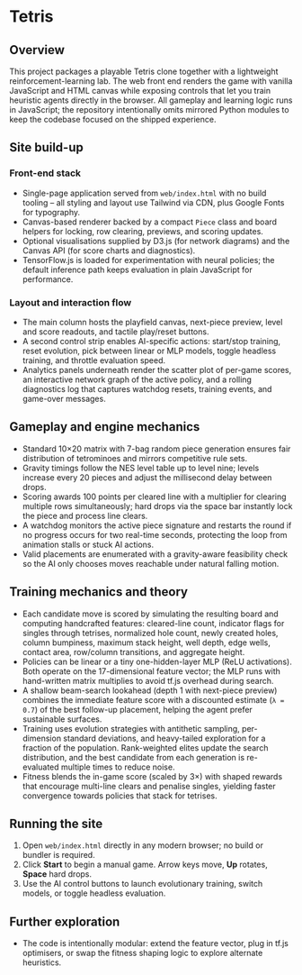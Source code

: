 # Tetris

## Overview

This project packages a playable Tetris clone together with a lightweight
reinforcement-learning lab. The web front end renders the game with
vanilla JavaScript and HTML canvas while exposing controls that let you train
heuristic agents directly in the browser. All gameplay and learning logic runs
in JavaScript; the repository intentionally omits mirrored Python modules to keep
the codebase focused on the shipped experience.

## Site build-up

### Front-end stack

- Single-page application served from `web/index.html` with no build tooling –
  all styling and layout use Tailwind via CDN, plus Google Fonts for typography.
- Canvas-based renderer backed by a compact `Piece` class and board helpers for
  locking, row clearing, previews, and scoring updates.
- Optional visualisations supplied by D3.js (for network diagrams) and the
  Canvas API (for score charts and diagnostics).
- TensorFlow.js is loaded for experimentation with neural policies; the default
  inference path keeps evaluation in plain JavaScript for performance.

### Layout and interaction flow

- The main column hosts the playfield canvas, next-piece preview, level and score
  readouts, and tactile play/reset buttons.
- A second control strip enables AI-specific actions: start/stop training,
  reset evolution, pick between linear or MLP models, toggle headless training,
  and throttle evaluation speed.
- Analytics panels underneath render the scatter plot of per-game scores, an
  interactive network graph of the active policy, and a rolling diagnostics log
  that captures watchdog resets, training events, and game-over messages.

## Gameplay and engine mechanics

- Standard 10×20 matrix with 7-bag random piece generation ensures fair
  distribution of tetrominoes and mirrors competitive rule sets.
- Gravity timings follow the NES level table up to level nine; levels increase
  every 20 pieces and adjust the millisecond delay between drops.
- Scoring awards 100 points per cleared line with a multiplier for clearing
  multiple rows simultaneously; hard drops via the space bar instantly lock the
  piece and process line clears.
- A watchdog monitors the active piece signature and restarts the round if no
  progress occurs for two real-time seconds, protecting the loop from animation
  stalls or stuck AI actions.
- Valid placements are enumerated with a gravity-aware feasibility check so the
  AI only chooses moves reachable under natural falling motion.

## Training mechanics and theory

- Each candidate move is scored by simulating the resulting board and computing
  handcrafted features: cleared-line count, indicator flags for singles through
  tetrises, normalized hole count, newly created holes, column bumpiness,
  maximum stack height, well depth, edge wells, contact area, row/column
  transitions, and aggregate height.
- Policies can be linear or a tiny one-hidden-layer MLP (ReLU activations). Both
  operate on the 17-dimensional feature vector; the MLP runs with hand-written
  matrix multiplies to avoid tf.js overhead during search.
- A shallow beam-search lookahead (depth 1 with next-piece preview) combines the
  immediate feature score with a discounted estimate (`λ = 0.7`) of the best
  follow-up placement, helping the agent prefer sustainable surfaces.
- Training uses evolution strategies with antithetic sampling, per-dimension
  standard deviations, and heavy-tailed exploration for a fraction of the
  population. Rank-weighted elites update the search distribution, and the best
  candidate from each generation is re-evaluated multiple times to reduce noise.
- Fitness blends the in-game score (scaled by 3×) with shaped rewards that
  encourage multi-line clears and penalise singles, yielding faster convergence
  towards policies that stack for tetrises.

## Running the site

1. Open `web/index.html` directly in any modern browser; no build or bundler is
   required.
2. Click **Start** to begin a manual game. Arrow keys move, **Up** rotates,
   **Space** hard drops.
3. Use the AI control buttons to launch evolutionary training, switch models,
   or toggle headless evaluation.

## Further exploration

- The code is intentionally modular: extend the feature vector, plug in tf.js
  optimisers, or swap the fitness shaping logic to explore alternate heuristics.
